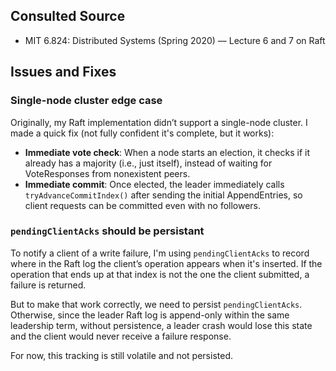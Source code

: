 ## Consulted Source

- MIT 6.824: Distributed Systems (Spring 2020) — Lecture 6 and 7 on Raft

## Issues and Fixes

### Single-node cluster edge case

Originally, my Raft implementation didn’t support a single-node cluster. I made a quick fix (not fully confident it's complete, but it works):

- **Immediate vote check**: When a node starts an election, it checks if it already has a majority (i.e., just itself), instead of waiting for VoteResponses from nonexistent peers.
- **Immediate commit**: Once elected, the leader immediately calls `tryAdvanceCommitIndex()` after sending the initial AppendEntries, so client requests can be committed even with no followers.

### `pendingClientAcks` should be persistant

To notify a client of a write failure, I'm using `pendingClientAcks` to record where in the Raft log the client’s operation appears when it's inserted. If the operation that ends up at that index is not the one the client submitted, a failure is returned.

But to make that work correctly, we need to persist `pendingClientAcks`. Otherwise, since the leader Raft log is append-only within the same leadership term, without persistence, a leader crash would lose this state and the client would never receive a failure response.

For now, this tracking is still volatile and not persisted.

